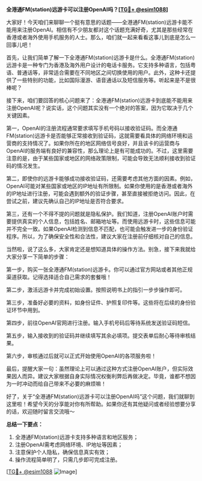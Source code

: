 **全港通FM(station)远游卡可以注册OpenAI吗？[[TG💪+ @esim1088](https://t.me/s/esim1088)]**

大家好！今天咱们来聊聊一个挺有意思的话题——全港通FM(station)远游卡能不能用来注册OpenAI。相信有不少朋友都对这个话题充满好奇，尤其是那些经常在香港或者海外使用手机服务的人士。那么，咱们就一起来看看这事儿到底是怎么一回事儿吧！

首先，让我们简单了解一下全港通FM(station)远游卡是什么。全港通FM(station)远游卡是一种专门为香港及海外用户设计的电话卡服务。它支持多种语言，包括粤语、普通话等，非常适合需要在不同地区之间切换使用的用户。此外，这种卡还提供了一些特别的功能，比如国际漫游、语音通话以及短信服务等。听起来是不是很棒呢？

接下来，咱们要回答的核心问题来了：全港通FM(station)远游卡到底能不能用来注册OpenAI呢？说实话，这个问题其实没有一个绝对的答案，因为它取决于几个关键因素。

第一，OpenAI的注册流程通常要求填写手机号码以接收验证码。而全港通FM(station)远游卡是否能够正常接收到验证码，这就需要看具体的网络环境和运营商的支持情况了。如果你所在的地区网络信号良好，并且该卡的运营商与OpenAI的服务端有良好的兼容性，那么理论上是有可能成功的。不过，这里需要注意的是，由于某些国家或地区的网络政策限制，可能会导致无法顺利接收到验证码的情况发生。

第二，即使你的远游卡能够成功接收验证码，还需要考虑其他方面的因素。例如，OpenAI可能对某些国家或地区的IP地址有所限制。如果你使用的是香港或者海外的IP地址进行注册，可能会遇到额外的验证步骤，甚至直接被拒绝访问。因此，在尝试之前，建议先确认自己的IP地址是否符合要求。

第三，还有一个不得不提的问题就是隐私保护。我们知道，注册OpenAI账户时需要提供真实的个人信息，包括姓名、邮箱地址等。而使用远游卡时，这些信息可能并不完全一致。如果OpenAI检测到信息不匹配，也可能会触发进一步的身份验证程序。所以，为了确保安全性和合法性，建议大家在注册前仔细核对自己的信息。

当然啦，说了这么多，大家肯定还是想知道具体的操作方法。别急，接下来我就给大家分享一下简单的步骤：

第一步，购买一张全港通FM(station)远游卡。你可以通过官方网站或者其他正规渠道获取。记得选择适合自己需求的套餐哦！

第二步，激活远游卡并完成初始设置。按照说明书上的指引一步步操作即可。

第三步，准备好必要的资料，如身份证件、护照复印件等。这些将在后续的身份验证环节中用到。

第四步，前往OpenAI官网进行注册。输入手机号码后等待系统发送验证码短信。

第五步，输入接收到的验证码并继续填写其余必填项。提交表单后耐心等待审核结果。

第六步，审核通过后就可以正式开始使用OpenAI的各项服务啦！

最后，提醒大家一句：虽然理论上可以通过这种方式注册OpenAI账户，但实际效果因人而异。建议大家根据自身实际情况权衡利弊后再做决定。毕竟，谁都不想因为一时冲动而给自己带来不必要的麻烦嘛！

好了，关于“全港通FM(station)远游卡可以注册OpenAI吗”这个问题，我们就聊到这里啦！希望今天的分享能对你有所帮助。如果你还有其他疑问或者经验想要分享的话，欢迎随时留言交流哦～

**总结一下要点：**
1. 全港通FM(station)远游卡支持多种语言和地区服务；
2. 注册OpenAI需考虑网络环境、IP地址等因素；
3. 注意保护个人隐私，确保信息真实有效；
4. 操作流程简单明了，只需几步即可完成注册。

[[TG💪+ @esim1088](https://t.me/s/esim1088) ![Image](https://i.postimg.cc/4NQfJmqS/Snipaste-2025-05-13-00-14-12.png)]
